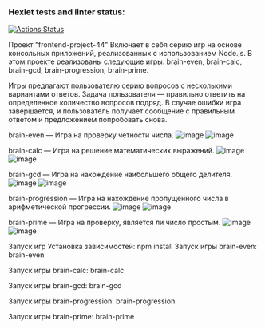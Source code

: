 ### Hexlet tests and linter status:
[![Actions Status](https://github.com/zitraxblade/frontend-project-44/actions/workflows/hexlet-check.yml/badge.svg)](https://github.com/zitraxblade/frontend-project-44/actions)

Проект "frontend-project-44"
Включает в себя серию игр на основе консольных приложений, реализованных с использованием Node.js. В этом проекте реализованы следующие игры: brain-even, brain-calc, brain-gcd, brain-progression, brain-prime.

Игры предлагают пользователю серию вопросов с несколькими вариантами ответов. Задача пользователя — правильно ответить на определенное количество вопросов подряд. В случае ошибки игра завершается, и пользователь получает сообщение с правильным ответом и предложением попробовать снова.

brain-even — Игра на проверку четности числа.
![image](https://github.com/user-attachments/assets/f70aad28-f219-4d8a-af88-72e65b5c85a6)
![image](https://github.com/user-attachments/assets/b18384e0-6d78-4dfa-8aad-2b16ff3fffec)



brain-calc — Игра на решение математических выражений. 
![image](https://github.com/user-attachments/assets/247c84ae-ee02-4b4f-8f52-0f962c1e6f6d)
![image](https://github.com/user-attachments/assets/f02bdaae-e5b8-473c-b3c8-b78934e72b16)


brain-gcd — Игра на нахождение наибольшего общего делителя.
![image](https://github.com/user-attachments/assets/df04b672-28f9-4154-b419-6f3c180ebae8)
![image](https://github.com/user-attachments/assets/fbd08251-56df-4110-8141-6db2494a2bd4)



brain-progression — Игра на нахождение пропущенного числа в арифметической прогрессии. 
![image](https://github.com/user-attachments/assets/5c57f478-172b-4b25-9cc6-6b6ddd38ef27)
![image](https://github.com/user-attachments/assets/f00939ae-0f79-4daa-916e-fb46062df26b)



brain-prime — Игра на проверку, является ли число простым. 
![image](https://github.com/user-attachments/assets/18ed0711-a471-411a-9122-32b818721a97)
![image](https://github.com/user-attachments/assets/4bb47cde-c9cc-4c14-bbe5-2112744b62e0)



Запуск игр
Установка зависимостей: npm install
Запуск игры brain-even:
brain-even

Запуск игры brain-calc:
brain-calc

Запуск игры brain-gcd:
brain-gcd

Запуск игры brain-progression:
brain-progression

Запуск игры brain-prime:
brain-prime
